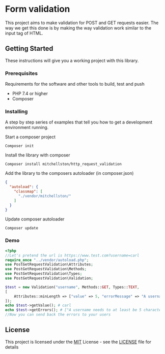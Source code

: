 # Form validation

This project aims to make validation for POST and GET requests easier. The way we get this done is by making the way validation work similar to the input tag of HTML.

## Getting Started

These instructions will give you a working project with this library.

### Prerequisites

Requirements for the software and other tools to build, test and push
- PHP 7.4 or higher
- Composer

### Installing

A step by step series of examples that tell you how to get a development
environment running.

Start a composer project

    Composer init

Install the library with composer

    Composer install mitchellston/http_request_validation

Add the library to the composers autoloader (in composer.json)

```json
{
  "autoload": {
    "classmap": [
      "./vendor/mitchellston/"
    ]
  }
}
```
Update composer autoloader

    Composer update

### Demo

```php
<?php
//Let's pretend the url is https://www.test.com?username=carl
require_once "../vendor/autoload.php";
use PostGetRequestValidation\Attributes;
use PostGetRequestValidation\Methods;
use PostGetRequestValidation\Types;
use PostGetRequestValidation\Validation;

$test = new Validation("username", Methods::GET, Types::TEXT, 
[
    Attributes::minLength => ["value" => 5, "errorMessage" => "A username needs to at least be 5 characters long!"]
]);
echo $test->getValue(); # carl
echo $test->getErrors(); # ["A username needs to at least be 5 characters long!"]
//Now you can send back the errors to your users
```

## License

This project is licensed under the [MIT](LICENSE)
 License - see the [LICENSE](LICENSE) file for
details

